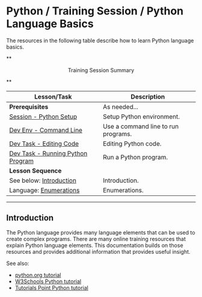 # Python / Training Session / Python Language Basics #

The resources in the following table describe how to learn Python language basics.

**<p style="text-align: center;">
Training Session Summary
</p>**

| **Lesson/Task** | **Description** |
| -- | -- |
| **Prerequisites** | As needed... | 
| [Session - Python Setup](../python-setup/python-setup.md) | Setup Python environment. |
| [Dev Env - Command Line](../../dev-env/command-line/command-line.md) | Use a command line to run programs. |
| [Dev Task - Editing Code](../../dev-tasks/editing-code/editing-code.md) | Editing Python code. |
| [Dev Task - Running Python Program](../../dev-tasks/running-program/running-program.md) | Run a Python program. |
| **Lesson Sequence** | |
| See below: [Introduction](#introduction) | Introduction. |
| Language: [Enumerations](../../lang/enumerations/enumerations.md) | Enumerations. |

----------------

## Introduction ##

The Python language provides many language elements that can be used to create complex programs.
There are many online training resources that explain Python language elements.
This documentation builds on those resources and provides additional information that provides useful insight.

See also:

* [python.org tutorial](https://docs.python.org/3/tutorial/)
* [W3Schools Python tutorial](https://www.w3schools.com/python/default.asp)
* [Tutorials Point Python tutorial](https://www.tutorialspoint.com/python/index.htm)
